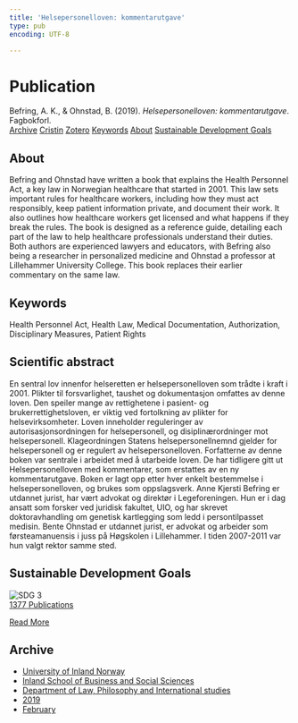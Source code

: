 ```yaml
---
title: 'Helsepersonelloven: kommentarutgave'
type: pub
encoding: UTF-8

---
```

<h1>Publication</h1>
<article id="csl-bib-container-VSBLMIT7" class="csl-bib-container">
  <div class="csl-bib-body"> <div class="csl-entry">Befring, A. K., &#38; Ohnstad, B. (2019). <i>Helsepersonelloven: kommentarutgave</i>. Fagbokforl.</div> </div>
  <div class="csl-bib-buttons">
    <a href="#taxonomy-article-VSBLMIT7" alt="archive" class="csl-bib-button">Archive</a>
    <a href="https://app.cristin.no/results/show.jsf?id=1674327" alt="Cristin" class="csl-bib-button">Cristin</a>
    <a href="http://zotero.org/groups/5881554/items/VSBLMIT7" alt="Zotero" class="csl-bib-button">Zotero</a>
    <a href="#keywords-article-VSBLMIT7" alt="keywords" class="csl-bib-button">Keywords</a>
    <a href="#about-article-VSBLMIT7" alt="about_pub" class="csl-bib-button">About</a>
    <a href="#sdg-article-VSBLMIT7" alt="sdg" class="csl-bib-button">Sustainable Development Goals</a>
  </div>
  <div id="csl-bib-meta-container-VSBLMIT7"></div>
</article>
<div id="csl-bib-meta-VSBLMIT7" class="csl-bib-meta">
  <article id="about-article-VSBLMIT7" class="about_pub-article">
    <h1>About</h1>
    Befring and Ohnstad have written a book that explains the Health Personnel Act, a key law in Norwegian healthcare that started in 2001. This law sets important rules for healthcare workers, including how they must act responsibly, keep patient information private, and document their work. It also outlines how healthcare workers get licensed and what happens if they break the rules. The book is designed as a reference guide, detailing each part of the law to help healthcare professionals understand their duties. Both authors are experienced lawyers and educators, with Befring also being a researcher in personalized medicine and Ohnstad a professor at Lillehammer University College. This book replaces their earlier commentary on the same law.
  </article>
  <article id="keywords-article-VSBLMIT7" class="keywords-article">
    <h1>Keywords</h1>
    Health Personnel Act, Health Law, Medical Documentation, Authorization, Disciplinary Measures, Patient Rights
  </article>
  <article id="abstract-article-VSBLMIT7" class="abstract-article">
    <h1>Scientific abstract</h1>
    En sentral lov innenfor helseretten er helsepersonelloven som trådte i kraft i 2001. Plikter til forsvarlighet, taushet og dokumentasjon omfattes av denne loven. Den speiler mange av rettighetene i pasient- og brukerrettighetsloven, er viktig ved fortolkning av plikter for helsevirksomheter. Loven inneholder reguleringer av autorisasjonsordningen for helsepersonell, og disiplinærordninger mot helsepersonell. Klageordningen Statens helsepersonellnemnd gjelder for helsepersonell og er regulert av helsepersonelloven. Forfatterne av denne boken var sentrale i arbeidet med å utarbeide loven. De har tidligere gitt ut Helsepersonelloven med kommentarer, som erstattes av en ny kommentarutgave. Boken er lagt opp etter hver enkelt bestemmelse i helsepersonelloven, og brukes som oppslagsverk. Anne Kjersti Befring er utdannet jurist, har vært advokat og direktør i Legeforeningen. Hun er i dag ansatt som forsker ved juridisk fakultet, UIO, og har skrevet doktoravhandling om genetisk kartlegging som ledd i persontilpasset medisin. Bente Ohnstad er utdannet jurist, er advokat og arbeider som førsteamanuensis i juss på Høgskolen i Lillehammer. I tiden 2007-2011 var hun valgt rektor samme sted.
  </article>
  <article id="sdg-article-VSBLMIT7" class="sdg-article">
    <h1>Sustainable Development Goals</h1>
    <div class="sdg-container"><div id="sdg3" class="sdg">
        <img src="{{< params subfolder >}}images/sdg/sdg03_en.png" class="image" alt="SDG 3">
        <div class="sdg-overlay">
          <a href="{{< params subfolder >}}en/archive/?sdg=3#archive" class="sdg-publication-count"><span>1377</span> Publications</a>
          <p><a href="https://sdgs.un.org/goals/goal3" class="sdg-read-more">Read More</a></p>
        </div>
      </div></div>
  </article>
  <article id="taxonomy-article-VSBLMIT7" class="taxonomy-article">
    <h1>Archive</h1>
    <ul>
      <li><a href="{{< params subfolder >}}en/archive/?key=3DCRN523">University of Inland Norway</a></li>
      <li><a href="{{< params subfolder >}}en/archive/?key=DU8Q9LN9">Inland School of Business and Social Sciences</a></li>
      <li><a href="{{< params subfolder >}}en/archive/?key=ITYAG68H">Department of Law, Philosophy and International studies</a></li>
      <li><a href="{{< params subfolder >}}en/archive/?key=R9ZTQLVS">2019</a></li>
      <li><a href="{{< params subfolder >}}en/archive/?key=X3GTHB9Q">February</a></li>
    </ul>
  </article>
</div>
